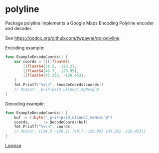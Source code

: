 # polyline

Package polyline implements a Google Maps Encoding Polyline encoder and decoder.

See https://godoc.org/github.com/twpayne/go-polyline.

Encoding example:

```go
func ExampleEncodeCoords() {
	var coords = [][]float64{
		[]float64{38.5, -120.2},
		[]float64{40.7, -120.95},
		[]float64{43.252, -126.453},
	}
	fmt.Printf("%s\n", EncodeCoords(coords))
	// Output: _p~iF~ps|U_ulLnnqC_mqNvxq`@
}
```

Decoding example:

```go
func ExampleDecodeCoords() {
	buf := []byte("_p~iF~ps|U_ulLnnqC_mqNvxq`@")
	coords, _, _ := DecodeCoords(buf)
	fmt.Printf("%v\n", coords)
	// Output: [[38.5 -120.2] [40.7 -120.95] [43.252 -126.453]]
}
```

[License](LICENSE)
